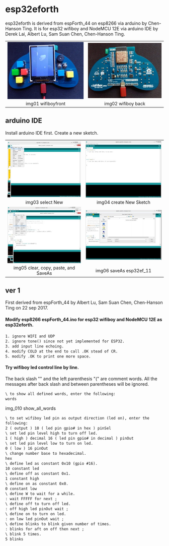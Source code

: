 # esp32eforth
esp32eforth is derived from espForth_44 on esp8266 via arduino by Chen-Hanson Ting.
It is for esp32 wifiboy and NodeMCU 12E via arduino IDE by Derek Lai, Albert Lu, Sam Suan Chen, Chen-Hanson Ting.
<table width = "100%"><tr><td valign="middle"><center>
<img src="jpg/0010_wifiboy_front.jpg" width = "100%" alt="0010_wifiboy_front.jpg" align=center />
</td><td valign="middle"><center>
<img src="jpg/0020_wifiboy_back.jpg" width = "100%" alt="0020_wifiboy_back.jpg" align=center />
</td></tr>
<tr><td valign="middle"><center>
img01 wifiboyfront
</td><td valign="middle"><center>
img02 wifiboy back
</td></tr></table>

## arduino IDE
Install arduino IDE first. Create a new sketch.
<table>
<tr><td valign="middle"><center>
<img src="jpg/0030_arduino_IDE_selectNew.jpg" width = "100%" alt="0030_arduino_IDE_selectNew.jpg" align=center />
</td><td valign="middle"><center>
<img src="jpg/0031_arduino_IDE_createNewSketch.jpg" width = "100%" alt="0031_arduino_IDE_createNewSketch.jpg" align=center />
</td></tr>
<tr><td valign="middle"><center>
img03 select New
</td><td valign="middle"><center>
img04 create New Sketch
</td></tr>
<tr><td valign="middle"><center>
<img src="jpg/0032_arduino_IDE_clearPasteAndSaveAs.jpg" width = "100%" alt="0032_arduino_IDE_clearPasteAndSaveAs.jpg" align=center />
</td><td valign="middle"><center>
<img src="jpg/0033_arduino_IDE_saveAs_esp32ef_11.jpg" width = "100%" alt="0033_arduino_IDE_saveAs_esp32ef_11.jpg" align=center />
</td></tr>
<tr><td valign="middle"><center>
img05 clear, copy, paste, and SaveAs
</td><td valign="middle"><center>
img06 saveAs esp32ef_11
</td></tr>
</table>

## ver 1
First derived from espForth_44 by Albert Lu, Sam Suan Chen, Chen-Hanson Ting on 22 sep 2017.
#### Modify esp8266 espForth_44.ino for esp32 wifiboy and NodeMCU 12E as esp32eforth.
    1. ignore WIFI and UDP
    2. ignore tone() since not yet implemented for ESP32.
    3. add input line echoing.
    4. modify COLD at the end to call .OK stead of CR.
    5. modify .OK to print one more space.
#### Try wifiboy led control line by line.
The back slash "\" and the left parenthesis "(" are comment words. All the messages after back slash and between parentheses will be ignored.

	\ to show all defined words, enter the following: 
	words

img_010 show_all_words

    \ to set wifiboy led pin as output direction (led on), enter the following:
    2 ( output ) 10 ( led pin gpio# in hex ) pinSel
    \ set led pin level high to turn off led.
    1 ( high ) decimal 16 ( led pin gpio# in decimal ) pinOut
    \ set led pin level low to turn on led.
    0 ( low ) 16 pinOut
    \ change number base to hexadecimal.
    hex
    \ define led as constant 0x10 (gpio #16).
    10 constant led
    \ define off as constant 0x1.
    1 constant high
    \ define on as constant 0x0.
    0 constant low
    \ define W to wait for a while.
    : wait FFFFF for next ;
    \ define off to turn off led.
    : off high led pinOut wait ;
    \ define on to turn on led.
    : on low led pinOut wait ;
    \ define blinks to blink given number of times.
    : blinks for aft on off then next ;
    \ blink 5 times.
    5 blinks
